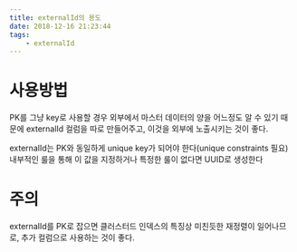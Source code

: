 ```yaml
---
title: externalId의 용도
date: 2018-12-16 21:23:44
tags:
    - externalId
---
```


# 사용방법
PK를 그냥 key로 사용할 경우 외부에서 마스터 데이터의 양을 어느정도 알 수 있기 때문에 externalId 컬럼을 따로 만들어주고, 이것을 외부에 노출시키는 것이 좋다.  

externalId는 PK와 동일하게 unique key가 되어야 한다(unique constraints 필요)  
내부적인 룰을 통해 이 값을 지정하거나 특정한 룰이 없다면 UUID로 생성한다  

# 주의  
externalId를 PK로 잡으면 클러스터드 인덱스의 특징상 미친듯한 재정렬이 일어나므로, 추가 컬럼으로 사용하는 것이 좋다.  

<!-- more -->